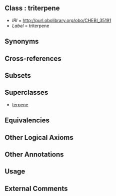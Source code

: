 
## Class : triterpene

 * *IRI* = http://purl.obolibrary.org/obo/CHEBI_35191
 * *Label* = triterpene

## Synonyms


## Cross-references


## Subsets


## Superclasses

 * [terpene](../../CHEBI/86/CHEBI_35186.md)

## Equivalencies


## Other Logical Axioms


## Other Annotations


## Usage


## External Comments

